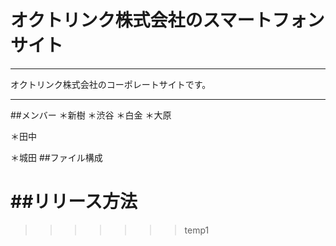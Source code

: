 # オクトリンク株式会社のスマートフォンサイト

---------------------

オクトリンク株式会社のコーポレートサイトです。

------

##メンバー
＊新樹
＊渋谷
＊白金
＊大原

＊田中

＊城田
##ファイル構成

##リリース方法
=======

>>>>>>> temp1
